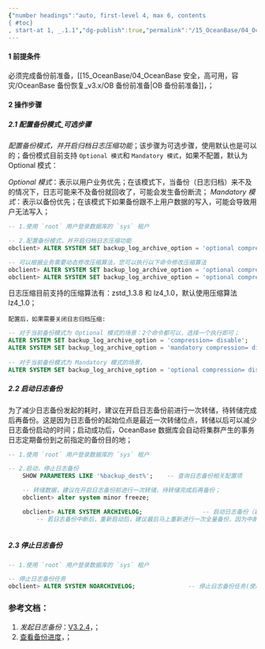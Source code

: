 ```yaml
---
{"number headings":"auto, first-level 4, max 6, contents
{ #toc}
, start-at 1, _.1.1","dg-publish":true,"permalink":"/15_OceanBase/04_OceanBase 安全，高可用，容灾/OceanBase 备份恢复_v3.x/OB 发起日志备份/","dgPassFrontmatter":true}
---
```



#### 1 前提条件
必须完成备份前准备，[[15_OceanBase/04_OceanBase 安全，高可用，容灾/OceanBase 备份恢复_v3.x/OB 备份前准备\|OB 备份前准备]]，；

#### 2 操作步骤
##### 2.1 配置备份模式_可选步骤
*配置备份模式，并开启归档日志压缩功能*；该步骤为可选步骤，使用默认也是可以的；备份模式目前支持 `Optional 模式`和 `Mandatory 模式`，如果不配置，默认为 Optional 模式：

*Optional 模式*：表示以用户业务优先；在该模式下，当备份（日志归档）来不及的情况下，日志可能来不及备份就回收了，可能会发生备份断流；
*Mandatory 模式*：表示以备份优先；在该模式下如果备份跟不上用户数据的写入，可能会导致用户无法写入；
```sql
-- 1.使用 `root` 用户登录数据库的 `sys` 租户

-- 2.配置备份模式，并开启归档日志压缩功能
obclient> ALTER SYSTEM SET backup_log_archive_option = 'optional compression= enable';

-- 可以根据业务需要动态修改压缩算法，您可以执行以下命令修改压缩算法
obclient> ALTER SYSTEM SET backup_log_archive_option = 'optional compression= zstd_1.3.8';
obclient> ALTER SYSTEM SET backup_log_archive_option = 'optional compression= lz4_1.0';
```
日志压缩目前支持的压缩算法有：zstd_1.3.8 和 lz4_1.0，默认使用压缩算法 lz4_1.0；

`配置后，如果需要关闭日志归档压缩:`
```sql
-- 对于当前备份模式为 Optional 模式的场景：2个命令都可以，选择一个执行即可；
ALTER SYSTEM SET backup_log_archive_option = 'compression= disable';           -- 直接关闭归档日志压缩功能，
ALTER SYSTEM SET backup_log_archive_option = 'mandatory compression= disable'; -- 配置备份模式并关闭归档日志压缩功能。
    
-- 对于当前备份模式为 Mandatory 模式的场景，
ALTER SYSTEM SET backup_log_archive_option = 'optional compression= disable';  -- 配置备份模式并关闭归档日志压缩
```

##### 2.2 启动日志备份
为了减少日志备份发起的耗时，建议在开启日志备份前进行一次转储，待转储完成后再备份。这是因为日志备份的起始位点是最近一次转储位点，转储以后可以减少日志备份启动的时间；启动成功后，OceanBase 数据库会自动将集群产生的事务日志定期备份到之前指定的备份目的地；

```sql
-- 1.使用 `root` 用户登录数据库的 `sys` 租户

-- 2.启动，停止日志备份
	SHOW PARAMETERS LIKE '%backup_dest%';    -- 查询日志备份相关配置项

	-- 转储数据，建议在开启日志备份前进行一次转储，待转储完成后再备份；
	obclient> alter system minor freeze;               

	obclient> ALTER SYSTEM ARCHIVELOG;                 -- 启动日志备份（若日志备份中断后，重新启动失败，可以先停止再启动）
		-- 若日志备份中断后，重新启动后，建议最后马上重新进行一次全量备份，因为中断后重新启动会导致之前的备份不可用；
	
```

##### 2.3 停止日志备份
```sql
-- 1.使用 `root` 用户登录数据库的 `sys` 租户

-- 停止日志备份任务
obclient> ALTER SYSTEM NOARCHIVELOG;               -- 停止日志备份任务(使用 root 用户登录数据库的 sys 租户) 
```



### 参考文档：
1. *发起日志备份*：[V3.2.4](https://www.oceanbase.com/docs/enterprise-oceanbase-database-cn-10000000000945705)，；
2. [查看备份进度](https://www.oceanbase.com/docs/enterprise-oceanbase-database-cn-10000000000355896)，；